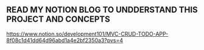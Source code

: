 ## READ MY NOTION BLOG TO UNDDERSTAND THIS PROJECT AND CONCEPTS
<https://www.notion.so/development101/MVC-CRUD-TODO-APP-8f08c1d41dd64d96abd1a4e2bf2350a3?pvs=4>
